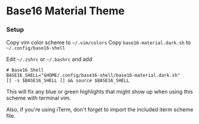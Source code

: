 # Base16 Material Theme

### Setup

Copy vim color scheme to `~/.vim/colors`
Copy `base16-material.dark.sh` to `~/.config/base16-shell`

Edit `~/.zshrc` or `~/.bashrc` and add

```
# Base16 Shell
BASE16_SHELL="$HOME/.config/base16-shell/base16-material.dark.sh"
[[ -s $BASE16_SHELL ]] && source $BASE16_SHELL
```

This will fix any blue or green highlights that might show up when using this scheme with terminal vim.

Also, if you're using iTerm, don't forget to import the included iterm scheme file.
